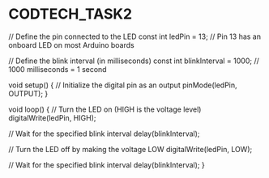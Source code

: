 # CODTECH_TASK2
// Define the pin connected to the LED
const int ledPin = 13;  // Pin 13 has an onboard LED on most Arduino boards

// Define the blink interval (in milliseconds)
const int blinkInterval = 1000;  // 1000 milliseconds = 1 second

void setup() {
  // Initialize the digital pin as an output
  pinMode(ledPin, OUTPUT);
}

void loop() {
  // Turn the LED on (HIGH is the voltage level)
  digitalWrite(ledPin, HIGH);

  // Wait for the specified blink interval
  delay(blinkInterval);

  // Turn the LED off by making the voltage LOW
  digitalWrite(ledPin, LOW);

  // Wait for the specified blink interval
  delay(blinkInterval);
}
